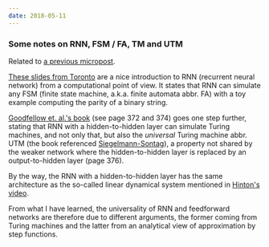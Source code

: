 ```yaml
---
date: 2018-05-11
---
```

### Some notes on RNN, FSM / FA, TM and UTM

Related to [a previous micropost](#neural-turing-machine).

[These slides from Toronto](http://www.cs.toronto.edu/~rgrosse/csc321/lec9.pdf) are a nice introduction to RNN (recurrent neural network) from a computational point of view. It states that RNN can simulate any FSM (finite state machine, a.k.a. finite automata abbr. FA) with a toy example computing the parity of a binary string.

[Goodfellow et. al.'s book](http://www.deeplearningbook.org/contents/rnn.html) (see page 372 and 374) goes one step further, stating that RNN with a hidden-to-hidden layer can simulate Turing machines, and not only that, but also the *universal* Turing machine abbr. UTM (the book referenced [Siegelmann-Sontag](https://www.sciencedirect.com/science/article/pii/S0022000085710136)), a property not shared by the weaker network where the hidden-to-hidden layer is replaced by an output-to-hidden layer (page 376).

By the way, the RNN with a hidden-to-hidden layer has the same architecture as the so-called linear dynamical system mentioned in [Hinton's video](https://www.coursera.org/learn/neural-networks/lecture/Fpa7y/modeling-sequences-a-brief-overview).

From what I have learned, the universality of RNN and feedforward networks are therefore due to different arguments, the former coming from Turing machines and the latter from an analytical view of approximation by step functions.
